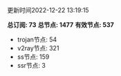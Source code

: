 更新时间2022-12-22 13:19:15

**总订阅: 73**
**总节点: 1477**
**有效节点: 537**
- trojan节点: 54
- v2ray节点: 321
- ss节点: 159
- ssr节点: 3
